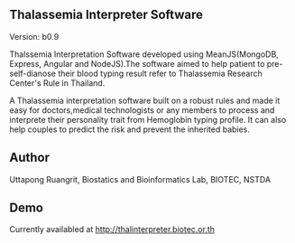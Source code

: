 ## Thalassemia Interpreter Software

Version: b0.9 

Thalssemia Interpretation Software developed using MeanJS(MongoDB, Express, Angular and NodeJS).The software aimed to help patient to pre-self-dianose their blood typing result refer to Thalassemia Research Center's Rule in Thailand. 

A Thalassemia interpretation software built on a robust rules and made it easy for doctors,medical technologists or any members to process and interprete their personality trait from Hemoglobin typing profile. It can also help couples to predict the risk and prevent the inherited babies.

## Author 
Uttapong Ruangrit, Biostatics and Bioinformatics Lab, BIOTEC, NSTDA

## Demo
Currently availabled at http://thalinterpreter.biotec.or.th



